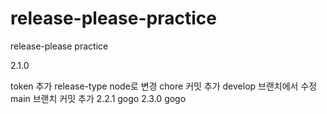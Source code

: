 # release-please-practice
release-please practice

2.1.0

token 추가
release-type node로 변경
chore 커밋 추가
develop 브랜치에서 수정
main 브랜치 커밋 추가
2.2.1 gogo
2.3.0 gogo
